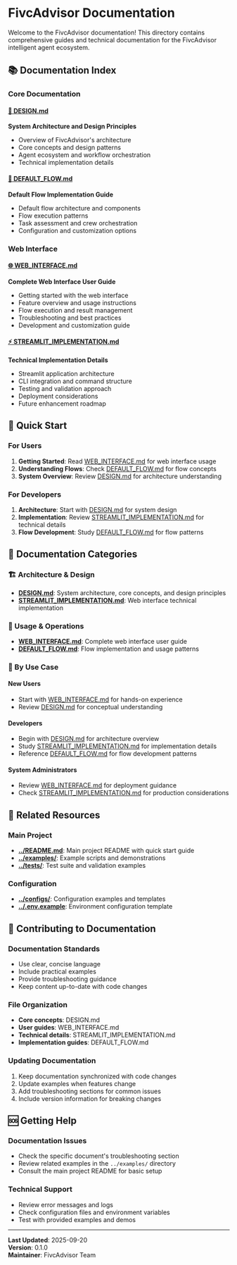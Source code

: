 # FivcAdvisor Documentation

Welcome to the FivcAdvisor documentation! This directory contains comprehensive guides and technical documentation for the FivcAdvisor intelligent agent ecosystem.

## 📚 Documentation Index

### Core Documentation

#### [🎯 DESIGN.md](DESIGN.md)
**System Architecture and Design Principles**
- Overview of FivcAdvisor's architecture
- Core concepts and design patterns
- Agent ecosystem and workflow orchestration
- Technical implementation details

#### [🔄 DEFAULT_FLOW.md](DEFAULT_FLOW.md)
**Default Flow Implementation Guide**
- Default flow architecture and components
- Flow execution patterns
- Task assessment and crew orchestration
- Configuration and customization options

### Web Interface

#### [🌐 WEB_INTERFACE.md](WEB_INTERFACE.md)
**Complete Web Interface User Guide**
- Getting started with the web interface
- Feature overview and usage instructions
- Flow execution and result management
- Troubleshooting and best practices
- Development and customization guide

#### [⚡ STREAMLIT_IMPLEMENTATION.md](STREAMLIT_IMPLEMENTATION.md)
**Technical Implementation Details**
- Streamlit application architecture
- CLI integration and command structure
- Testing and validation approach
- Deployment considerations
- Future enhancement roadmap

## 🚀 Quick Start

### For Users
1. **Getting Started**: Read [WEB_INTERFACE.md](WEB_INTERFACE.md) for web interface usage
2. **Understanding Flows**: Check [DEFAULT_FLOW.md](DEFAULT_FLOW.md) for flow concepts
3. **System Overview**: Review [DESIGN.md](DESIGN.md) for architecture understanding

### For Developers
1. **Architecture**: Start with [DESIGN.md](DESIGN.md) for system design
2. **Implementation**: Review [STREAMLIT_IMPLEMENTATION.md](STREAMLIT_IMPLEMENTATION.md) for technical details
3. **Flow Development**: Study [DEFAULT_FLOW.md](DEFAULT_FLOW.md) for flow patterns

## 📖 Documentation Categories

### 🏗️ Architecture & Design
- **[DESIGN.md](DESIGN.md)**: System architecture, core concepts, and design principles
- **[STREAMLIT_IMPLEMENTATION.md](STREAMLIT_IMPLEMENTATION.md)**: Web interface technical implementation

### 🔧 Usage & Operations
- **[WEB_INTERFACE.md](WEB_INTERFACE.md)**: Complete web interface user guide
- **[DEFAULT_FLOW.md](DEFAULT_FLOW.md)**: Flow implementation and usage patterns

### 🎯 By Use Case

#### New Users
- Start with [WEB_INTERFACE.md](WEB_INTERFACE.md) for hands-on experience
- Review [DESIGN.md](DESIGN.md) for conceptual understanding

#### Developers
- Begin with [DESIGN.md](DESIGN.md) for architecture overview
- Study [STREAMLIT_IMPLEMENTATION.md](STREAMLIT_IMPLEMENTATION.md) for implementation details
- Reference [DEFAULT_FLOW.md](DEFAULT_FLOW.md) for flow development patterns

#### System Administrators
- Review [WEB_INTERFACE.md](WEB_INTERFACE.md) for deployment guidance
- Check [STREAMLIT_IMPLEMENTATION.md](STREAMLIT_IMPLEMENTATION.md) for production considerations

## 🔗 Related Resources

### Main Project
- **[../README.md](../README.md)**: Main project README with quick start guide
- **[../examples/](../examples/)**: Example scripts and demonstrations
- **[../tests/](../tests/)**: Test suite and validation examples

### Configuration
- **[../configs/](../configs/)**: Configuration examples and templates
- **[../.env.example](../.env.example)**: Environment configuration template

## 📝 Contributing to Documentation

### Documentation Standards
- Use clear, concise language
- Include practical examples
- Provide troubleshooting guidance
- Keep content up-to-date with code changes

### File Organization
- **Core concepts**: DESIGN.md
- **User guides**: WEB_INTERFACE.md
- **Technical details**: STREAMLIT_IMPLEMENTATION.md
- **Implementation guides**: DEFAULT_FLOW.md

### Updating Documentation
1. Keep documentation synchronized with code changes
2. Update examples when features change
3. Add troubleshooting sections for common issues
4. Include version information for breaking changes

## 🆘 Getting Help

### Documentation Issues
- Check the specific document's troubleshooting section
- Review related examples in the `../examples/` directory
- Consult the main project README for basic setup

### Technical Support
- Review error messages and logs
- Check configuration files and environment variables
- Test with provided examples and demos

---

**Last Updated**: 2025-09-20  
**Version**: 0.1.0  
**Maintainer**: FivcAdvisor Team

